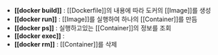 - **[[docker build]]** : [[Dockerfile]]의 내용에 따라 도커의 [[Image]]를 생성
- **[[docker run]]** : [[Image]]를 실행하여 하나의 [[Container]]를 만듬
- **[[docker ps]]** : 실행하고있는 [[Container]]의 정보를 조회
- **[[docker exec]]** : 
- **[[docker rm]]** : [[Container]]를 삭제